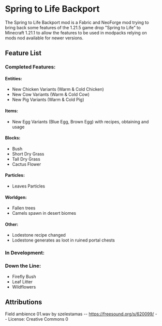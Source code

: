 # Spring to Life Backport

The Spring to Life Backport mod is a Fabric and NeoForge mod trying to bring back some features of the 1.21.5 game
drop "Spring to Life" to Minecraft 1.21.1 to allow the features to be used in modpacks relying on mods nod available for
newer versions.

## Feature List

### Completed Features:

#### Entities:
- New Chicken Variants (Warm & Cold Chicken)
- New Cow Variants (Warm & Cold Cow)
- New Pig Variants (Warm & Cold Pig)

#### Items:
- New Egg Variants (Blue Egg, Brown Egg) with recipes, obtaining and usage

#### Blocks:
- Bush
- Short Dry Grass
- Tall Dry Grass
- Cactus Flower

#### Particles:
- Leaves Particles

#### Worldgen:
- Fallen trees
- Camels spawn in desert biomes

#### Other:
- Lodestone recipe changed
- Lodestone generates as loot in ruined portal chests

### In Development:

### Down the Line:
- Firefly Bush
- Leaf Litter
- Wildflowers

## Attributions
Field ambience 01.wav by szelestamas -- https://freesound.org/s/620099/ -- License: Creative Commons 0